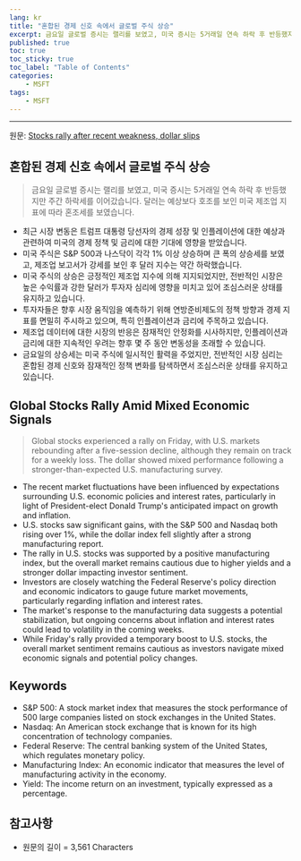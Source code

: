 ```yaml
---
lang: kr
title: "혼합된 경제 신호 속에서 글로벌 주식 상승"
excerpt: 금요일 글로벌 증시는 랠리를 보였고, 미국 증시는 5거래일 연속 하락 후 반등했지만 주간 하락세를 이어갔습니다. 달러는 예상보다 호조를 보인 미국 제조업 지표에 따라 혼조세를 보였습니다.
published: true
toc: true
toc_sticky: true
toc_label: "Table of Contents"
categories:
    - MSFT
tags:
    - MSFT
---
```


---

  원문: [Stocks rally after recent weakness, dollar slips](https://www.investing.com/news/economy-news/asian-stocks-rise-dollar-at-twoyear-high-as-us-rates-trump-in-focus-3794824)

## 혼합된 경제 신호 속에서 글로벌 주식 상승

> 금요일 글로벌 증시는 랠리를 보였고, 미국 증시는 5거래일 연속 하락 후 반등했지만 주간 하락세를 이어갔습니다. 달러는 예상보다 호조를 보인 미국 제조업 지표에 따라 혼조세를 보였습니다.


- 최근 시장 변동은 트럼프 대통령 당선자의 경제 성장 및 인플레이션에 대한 예상과 관련하여 미국의 경제 정책 및 금리에 대한 기대에 영향을 받았습니다.
- 미국 주식은 S&P 500과 나스닥이 각각 1% 이상 상승하며 큰 폭의 상승세를 보였고, 제조업 보고서가 강세를 보인 후 달러 지수는 약간 하락했습니다.
- 미국 주식의 상승은 긍정적인 제조업 지수에 의해 지지되었지만, 전반적인 시장은 높은 수익률과 강한 달러가 투자자 심리에 영향을 미치고 있어 조심스러운 상태를 유지하고 있습니다.
- 투자자들은 향후 시장 움직임을 예측하기 위해 연방준비제도의 정책 방향과 경제 지표를 면밀히 주시하고 있으며, 특히 인플레이션과 금리에 주목하고 있습니다.
- 제조업 데이터에 대한 시장의 반응은 잠재적인 안정화를 시사하지만, 인플레이션과 금리에 대한 지속적인 우려는 향후 몇 주 동안 변동성을 초래할 수 있습니다.
- 금요일의 상승세는 미국 주식에 일시적인 활력을 주었지만, 전반적인 시장 심리는 혼합된 경제 신호와 잠재적인 정책 변화를 탐색하면서 조심스러운 상태를 유지하고 있습니다.

## Global Stocks Rally Amid Mixed Economic Signals

> Global stocks experienced a rally on Friday, with U.S. markets rebounding after a five-session decline, although they remain on track for a weekly loss. The dollar showed mixed performance following a stronger-than-expected U.S. manufacturing survey.


- The recent market fluctuations have been influenced by expectations surrounding U.S. economic policies and interest rates, particularly in light of President-elect Donald Trump's anticipated impact on growth and inflation.
- U.S. stocks saw significant gains, with the S&P 500 and Nasdaq both rising over 1%, while the dollar index fell slightly after a strong manufacturing report.
- The rally in U.S. stocks was supported by a positive manufacturing index, but the overall market remains cautious due to higher yields and a stronger dollar impacting investor sentiment.
- Investors are closely watching the Federal Reserve's policy direction and economic indicators to gauge future market movements, particularly regarding inflation and interest rates.
- The market's response to the manufacturing data suggests a potential stabilization, but ongoing concerns about inflation and interest rates could lead to volatility in the coming weeks.
- While Friday's rally provided a temporary boost to U.S. stocks, the overall market sentiment remains cautious as investors navigate mixed economic signals and potential policy changes.

## Keywords

- S&P 500: A stock market index that measures the stock performance of 500 large companies listed on stock exchanges in the United States.
- Nasdaq: An American stock exchange that is known for its high concentration of technology companies.
- Federal Reserve: The central banking system of the United States, which regulates monetary policy.
- Manufacturing Index: An economic indicator that measures the level of manufacturing activity in the economy.
- Yield: The income return on an investment, typically expressed as a percentage.

## 참고사항

- 원문의 길이 = 3,561 Characters

